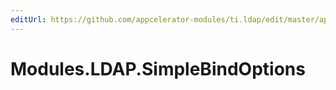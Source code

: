 ```yaml
---
editUrl: https://github.com/appcelerator-modules/ti.ldap/edit/master/apidoc/Connection.yml
---
```

# Modules.LDAP.SimpleBindOptions

<TypeHeader/>

<ApiDocs/>

